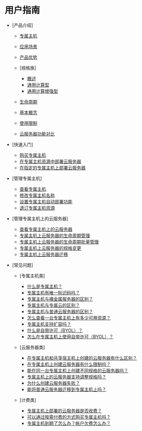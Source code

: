 # 用户指南

-   [产品介绍]
    -   [专属主机](专属主机.md)
    -   [应用场景](应用场景.md)
    -   [产品优势](产品优势.md)
    -   [规格族]
        -   [概述](概述.md)
        -   [通用计算型](通用计算型.md)
        -   [通用计算增强型](通用计算增强型.md)

    -   [生命周期](生命周期.md)
    -   [基本概念](基本概念.md)
    -   [使用限制](使用限制.md)
    -   [云服务器功能对比](云服务器功能对比.md)

-   [快速入门]
    -   [购买专属主机](购买专属主机.md)
    -   [在专属主机资源中部署云服务器](在专属主机资源中部署云服务器.md)
    -   [在指定的专属主机上部署云服务器](在指定的专属主机上部署云服务器.md)

-   [管理专属主机]
    -   [查看专属主机](查看专属主机.md)
    -   [修改专属主机名称](修改专属主机名称.md)
    -   [设置专属主机自动部署功能](设置专属主机自动部署功能.md)
    -   [退订专属主机资源](退订专属主机资源.md)

-   [管理专属主机上的云服务器]
    -   [查看专属主机上的云服务器](查看专属主机上的云服务器.md)
    -   [专属主机上云服务器的生命周期管理](专属主机上云服务器的生命周期管理.md)
    -   [专属主机上云服务器的生命周期批量管理](专属主机上云服务器的生命周期批量管理.md)
    -   [专属主机上云服务器的规格变更](专属主机上云服务器的规格变更.md)
    -   [专属主机上云服务器迁移](专属主机上云服务器迁移.md)

-   [常见问题]
    -   [专属主机类]
        -   [什么是专属主机？](什么是专属主机.md)
        -   [专属主机有唯一标识码吗？](专属主机有唯一标识码吗.md)
        -   [专属主机与裸金属服务器的区别？](专属主机与裸金属服务器的区别.md)
        -   [专属主机与专属云的区别？](专属主机与专属云的区别.md)
        -   [专属主机与普通云服务器的区别？](专属主机与普通云服务器的区别.md)
        -   [怎么查看一台专属主机上有多少可用资源？](怎么查看一台专属主机上有多少可用资源.md)
        -   [专属主机支持扩容吗？](专属主机支持扩容吗.md)
        -   [什么是自带许可（BYOL）？](什么是自带许可（BYOL）.md)
        -   [怎么在专属主机上使用自带许可（BYOL）？](怎么在专属主机上使用自带许可（BYOL）.md)

    -   [云服务器类]
        -   [在专属主机和共享宿主机上创建的云服务器有什么区别？](在专属主机和共享宿主机上创建的云服务器有什么区别.md)
        -   [在专属主机上创建云服务器有什么限制吗？](在专属主机上创建云服务器有什么限制吗.md)
        -   [能在同一台专属主机上创建不同规格的云服务器吗？](能在同一台专属主机上创建不同规格的云服务器吗.md)
        -   [专属主机上的云服务器支持调整规格吗？](专属主机上的云服务器支持调整规格吗.md)
        -   [为什么创建云服务器失败？](为什么创建云服务器失败.md)
        -   [能将普通云服务器迁移到专属主机上吗？](能将普通云服务器迁移到专属主机上吗.md)

    -   [计费类]
        -   [专属主机上部署的云服务器是否收费？](专属主机上部署的云服务器是否收费.md)
        -   [可以通过按需付费的方式购买专属主机吗？](可以通过按需付费的方式购买专属主机吗.md)
        -   [专属主机到期了怎么办？帐户欠费怎么办？](专属主机到期了怎么办-帐户欠费怎么办.md)



